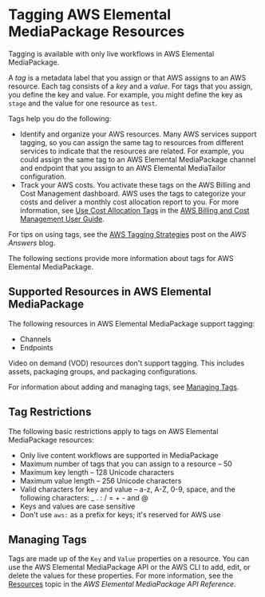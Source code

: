 # Tagging AWS Elemental MediaPackage Resources<a name="tagging"></a>

Tagging is available with only live workflows in AWS Elemental MediaPackage\.

A *tag* is a metadata label that you assign or that AWS assigns to an AWS resource\. Each tag consists of a *key* and a *value*\. For tags that you assign, you define the key and value\. For example, you might define the key as `stage` and the value for one resource as `test`\.

Tags help you do the following:
+ Identify and organize your AWS resources\. Many AWS services support tagging, so you can assign the same tag to resources from different services to indicate that the resources are related\. For example, you could assign the same tag to an AWS Elemental MediaPackage channel and endpoint that you assign to an AWS Elemental MediaTailor configuration\.
+ Track your AWS costs\. You activate these tags on the AWS Billing and Cost Management dashboard\. AWS uses the tags to categorize your costs and deliver a monthly cost allocation report to you\. For more information, see [Use Cost Allocation Tags](https://docs.aws.amazon.com/awsaccountbilling/latest/aboutv2/cost-alloc-tags.html) in the [AWS Billing and Cost Management User Guide](https://docs.aws.amazon.com/awsaccountbilling/latest/aboutv2/)\.

For tips on using tags, see the [AWS Tagging Strategies](https://aws.amazon.com/answers/account-management/aws-tagging-strategies/) post on the *AWS Answers* blog\. 

The following sections provide more information about tags for AWS Elemental MediaPackage\.

## Supported Resources in AWS Elemental MediaPackage<a name="supported-resources"></a>

The following resources in AWS Elemental MediaPackage support tagging: 
+ Channels
+ Endpoints

Video on demand \(VOD\) resources don't support tagging\. This includes assets, packaging groups, and packaging configurations\.

For information about adding and managing tags, see [Managing Tags](#tagging-add-edit-delete)\.

## Tag Restrictions<a name="tagging-restrictions"></a>

The following basic restrictions apply to tags on AWS Elemental MediaPackage resources:
+ Only live content workflows are supported in MediaPackage
+ Maximum number of tags that you can assign to a resource – 50 
+ Maximum key length – 128 Unicode characters 
+ Maximum value length – 256 Unicode characters 
+ Valid characters for key and value – a\-z, A\-Z, 0\-9, space, and the following characters: \_ \. : / = \+ \- and @
+ Keys and values are case sensitive
+ Don't use `aws:` as a prefix for keys; it's reserved for AWS use

## Managing Tags<a name="tagging-add-edit-delete"></a>

Tags are made up of the `Key` and `Value` properties on a resource\. You can use the AWS Elemental MediaPackage API or the AWS CLI to add, edit, or delete the values for these properties\. For more information, see the [Resources](https://docs.aws.amazon.com/mediapackage/latest/apireference/resources.html) topic in the *AWS Elemental MediaPackage API Reference*\.